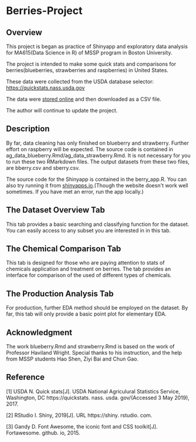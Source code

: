 # Berries-Project

## Overview

This project is began as practice of Shinyapp and exploratory data analysis for MA615(Data Science in R) of MSSP program in Boston University. 

The project is intended to make some quick stats and comparisons for berries(blueberries, strawberries and raspberries) in United States. 

These data were collected from the USDA database selector: <a href="https://quickstats.nass.usda.gov">https://quickstats.nass.usda.gov</a>

The data were <a href="https://quickstats.nass.usda.gov/results/D416E96E-3D5C-324C-9334-1D38DF88FFF1">stored online</a> and then downloaded as a CSV file.

The author will continue to update the project. 

## Description

By far, data cleaning has only finished on blueberry and strawberry. Further effort on raspberry will be expected. The source code is contained in ag_data_blueberry.Rmd/ag_data_strawberry.Rmd. It is not necessary for you to run these two RMarkdown files. The output datasets from these two files, are bberry.csv and sberry.csv. 

The source code for the Shinyapp is contained in the berry_app.R. You can also try running it from <a href="https://yinfeng.shinyapps.io/Berries_Project/">shinyapps.io</a>.(Though the website doesn't work well sometimes. If you have met an error, run the app locally.)

## The Dataset Overview Tab

This tab provides a basic searching and classifying function for the dataset. You can easily access to any subset you are interested in in this tab.

## The Chemical Comparison Tab

This tab is designed for those who are paying attention to stats of chemicals application and treatment on berries. The tab provides an interface for comparison of  the used of different types of chemicals.

## The Production Analysis Tab

For production, further EDA method should be employed on the dataset. By far, this tab will only provide a basic point plot for elementary EDA.

## Acknowledgment

The work blueberry.Rmd and strawberry.Rmd is based on the work of Professor Haviland Wright. Special thanks to his instruction, and the help from MSSP students Hao Shen, Ziyi Bai and Chun Gao. 

## Reference

[1] USDA N. Quick stats[J]. USDA National Agriculural Statistics Service, Washington, DC https://quickstats. nass. usda. gov/(Accessed 3 May 2019), 2017.

[2]  RStudio I. Shiny, 2019[J]. URL https://shiny. rstudio. com.

[3]  Gandy D. Font Awesome, the iconic font and CSS toolkit[J]. Fortawesome. github. io, 2015.

